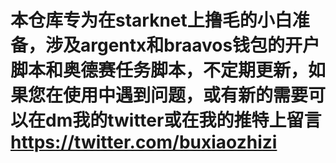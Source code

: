 # 本仓库专为在starknet上撸毛的小白准备，涉及argentx和braavos钱包的开户脚本和奥德赛任务脚本，不定期更新，如果您在使用中遇到问题，或有新的需要可以在dm我的twitter或在我的推特上留言 https://twitter.com/buxiaozhizi
